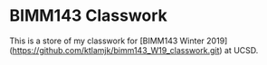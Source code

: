 # BIMM143 Classwork

This is a store of my classwork for [BIMM143 Winter 2019] (https://github.com/ktlamjk/bimm143_W19_classwork.git) at UCSD.
